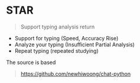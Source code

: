 # STAR
> Support typing analysis return

- Support for typing (Speed, Accuracy Rise)
- Analyze your typing (Insufficient Partial Analysis)
- Repeat typing (repeated studying)

The source is based
> https://github.com/newhiwoong/chat-python
